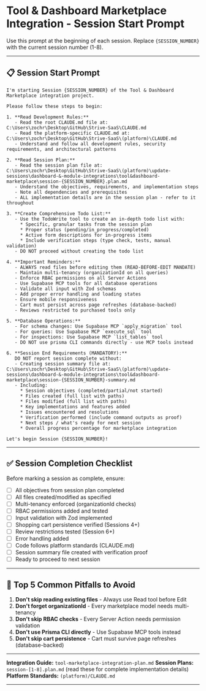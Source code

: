 # Tool & Dashboard Marketplace Integration - Session Start Prompt

Use this prompt at the beginning of each session. Replace `{SESSION_NUMBER}` with the current session number (1-8).

---

## 📋 Session Start Prompt

```
I'm starting Session {SESSION_NUMBER} of the Tool & Dashboard Marketplace integration project.

Please follow these steps to begin:

1. **Read Development Rules:**
   - Read the root CLAUDE.md file at: C:\Users\zochr\Desktop\GitHub\Strive-SaaS\CLAUDE.md
   - Read the platform-specific CLAUDE.md at: C:\Users\zochr\Desktop\GitHub\Strive-SaaS\(platform)\CLAUDE.md
   - Understand and follow all development rules, security requirements, and architectural patterns

2. **Read Session Plan:**
   - Read the session plan file at: C:\Users\zochr\Desktop\GitHub\Strive-SaaS\(platform)\update-sessions\dashboard-&-module-integrations\tool&dashboard-marketplace\session-{SESSION_NUMBER}.plan.md
   - Understand the objectives, requirements, and implementation steps
   - Note all dependencies and prerequisites
   - ALL implementation details are in the session plan - refer to it throughout

3. **Create Comprehensive Todo List:**
   - Use the TodoWrite tool to create an in-depth todo list with:
     * Specific, granular tasks from the session plan
     * Proper status (pending/in_progress/completed)
     * Active form descriptions for in-progress items
     * Include verification steps (type check, tests, manual validation)
   - DO NOT proceed without creating the todo list

4. **Important Reminders:**
   - ALWAYS read files before editing them (READ-BEFORE-EDIT MANDATE)
   - Maintain multi-tenancy (organizationId on all queries)
   - Enforce RBAC permissions on all Server Actions
   - Use Supabase MCP tools for all database operations
   - Validate all input with Zod schemas
   - Add proper error handling and loading states
   - Ensure mobile responsiveness
   - Cart must persist across page refreshes (database-backed)
   - Reviews restricted to purchased tools only

5. **Database Operations:**
   - For schema changes: Use Supabase MCP `apply_migration` tool
   - For queries: Use Supabase MCP `execute_sql` tool
   - For inspections: Use Supabase MCP `list_tables` tool
   - DO NOT use prisma CLI commands directly - use MCP tools instead

6. **Session End Requirements (MANDATORY):**
   DO NOT report session complete without:
   - Creating session summary file at: C:\Users\zochr\Desktop\GitHub\Strive-SaaS\(platform)\update-sessions\dashboard-&-module-integrations\tool&dashboard-marketplace\session-{SESSION_NUMBER}-summary.md
   - Including:
     * Session objectives (completed/partial/not started)
     * Files created (full list with paths)
     * Files modified (full list with paths)
     * Key implementations and features added
     * Issues encountered and resolutions
     * Verification performed (include command outputs as proof)
     * Next steps / what's ready for next session
     * Overall progress percentage for marketplace integration

Let's begin Session {SESSION_NUMBER}!
```

---

## ✅ Session Completion Checklist

Before marking a session as complete, ensure:

- [ ] All objectives from session plan completed
- [ ] All files created/modified as specified
- [ ] Multi-tenancy enforced (organizationId checks)
- [ ] RBAC permissions added and tested
- [ ] Input validation with Zod implemented
- [ ] Shopping cart persistence verified (Sessions 4+)
- [ ] Review restrictions tested (Session 6+)
- [ ] Error handling added
- [ ] Code follows platform standards (CLAUDE.md)
- [ ] Session summary file created with verification proof
- [ ] Ready to proceed to next session

---

## 🚨 Top 5 Common Pitfalls to Avoid

1. **Don't skip reading existing files** - Always use Read tool before Edit
2. **Don't forget organizationId** - Every marketplace model needs multi-tenancy
3. **Don't skip RBAC checks** - Every Server Action needs permission validation
4. **Don't use Prisma CLI directly** - Use Supabase MCP tools instead
5. **Don't skip cart persistence** - Cart must survive page refreshes (database-backed)

---

**Integration Guide:** `tool-marketplace-integration-plan.md`
**Session Plans:** `session-[1-8].plan.md` (read these for complete implementation details)
**Platform Standards:** `(platform)/CLAUDE.md`

---
